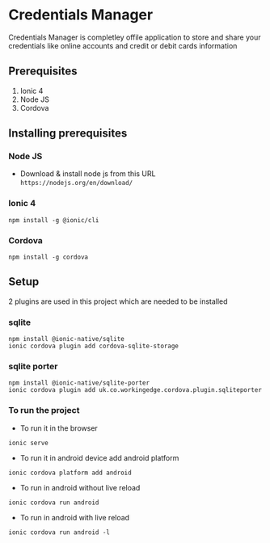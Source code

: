 # Credentials Manager
Credentials Manager is completley offile application to store and share your credentials like online accounts and credit or debit cards information
## Prerequisites
1. Ionic 4
2. Node JS
3. Cordova

## Installing prerequisites
### Node JS
- Download & install node js from this URL `https://nodejs.org/en/download/`

### Ionic 4
```
npm install -g @ionic/cli
```
### Cordova
```
npm install -g cordova
```

## Setup
2 plugins are used in this project which are needed to be installed
### sqlite
```
npm install @ionic-native/sqlite
ionic cordova plugin add cordova-sqlite-storage
```
### sqlite porter
```
npm install @ionic-native/sqlite-porter
ionic cordova plugin add uk.co.workingedge.cordova.plugin.sqliteporter
```

### To run the project
- To run it in the browser
```
ionic serve
```

- To run it in android device
add android platform
```
ionic cordova platform add android
```
- To run in android without live reload
```
ionic cordova run android
```

- To run in android with live reload
```
ionic cordova run android -l
```

